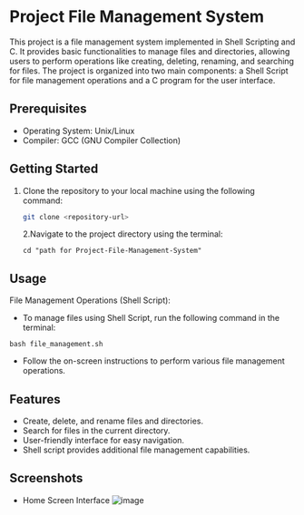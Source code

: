 # Project File Management System

This project is a file management system implemented in Shell Scripting and C. It provides basic functionalities to manage files and directories, allowing users to perform operations like creating, deleting, renaming, and searching for files. The project is organized into two main components: a Shell Script for file management operations and a C program for the user interface.

## Prerequisites

- Operating System: Unix/Linux
- Compiler: GCC (GNU Compiler Collection)

## Getting Started

1. Clone the repository to your local machine using the following command:
   ```bash
   git clone <repository-url>
   ```
   2.Navigate to the project directory using the terminal:
   ```
   cd "path for Project-File-Management-System"
   ```
## Usage
File Management Operations (Shell Script):

* To manage files using Shell Script, run the following command in the terminal:

```
bash file_management.sh
```
* Follow the on-screen instructions to perform various file management operations.

## Features
* Create, delete, and rename files and directories.
* Search for files in the current directory.
* User-friendly interface for easy navigation.
* Shell script provides additional file management capabilities.

## Screenshots
* Home Screen Interface
![image](https://github.com/RushikX/file_management_system/assets/111432352/e4f189fb-b343-41b3-9784-349d24d524ca)





  

